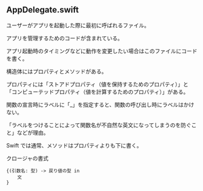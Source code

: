 ## AppDelegate.swift

ユーザーがアプリを起動した際に最初に呼ばれるファイル。

アプリを管理するためのコードが含まれている。

アプリ起動時のタイミングなどに動作を変更したい場合はこのファイルにコードを書く。

構造体にはプロパティとメソッドがある。

プロパティには「ストアドプロパティ（値を保持するためのプロパティ）」と「コンピューテッドプロパティ（値を計算するためのプロパティ）」がある。

関数の宣言時にラベルに「\_」を指定すると、関数の呼び出し時にラベルはかけない。

「ラベルをつけることによって関数名が不自然な英文になってしまうのを防ぐこと」などが理由。

Swift では通常、メソッドはプロパティよりも下に書く。

クロージャの書式

```
{(引数名: 型) -> 戻り値の型 in
    文
}
```
